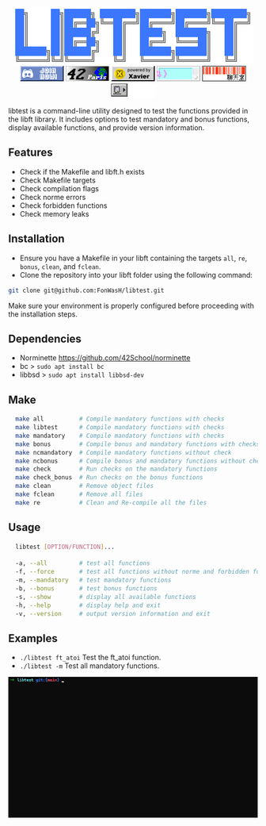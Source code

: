<p align="center">
  <img src="resources/title.png" />
  <br><a href="https://discord.gg/hVr9nDFwgY"><img src="resources/discord.gif" /></a>
  <a href="https://42.fr/"><img src="resources/42.gif" /></a>
  <a href="https://raw.githubusercontent.com/FonWasH/libtest/main/resources/le_xav.jpg"><img src="resources/xav.gif" /></a>
  <a href="https://www.youtube.com/watch?v=SFdjkTLiJuY"><img src="resources/logo1.gif" /></a>
  <a href="https://www.youtube.com/watch?v=aV6VyvAHOdg"><img src="resources/logo2.gif" /></a>
  <img src="resources/000010.gif" />
</p>


libtest is a command-line utility designed to test the functions provided in the libft library.
It includes options to test mandatory and bonus functions, display available functions, and provide version information.

## Features
- Check if the Makefile and libft.h exists
- Check Makefile targets
- Check compilation flags
- Check norme errors
- Check forbidden functions
- Check memory leaks

## Installation
- Ensure you have a Makefile in your libft containing the targets `all`, `re`, `bonus`, `clean`, and `fclean`.
- Clone the repository into your libft folder using the following command:
```bash
git clone git@github.com:FonWasH/libtest.git
```
Make sure your environment is properly configured before proceeding with the installation steps.

## Dependencies
- Norminette https://github.com/42School/norminette
- bc > `sudo apt install bc`
- libbsd > `sudo apt install libbsd-dev`

## Make
```bash
  make all          # Compile mandatory functions with checks
  make libtest      # Compile mandatory functions with checks
  make mandatory    # Compile mandatory functions with checks
  make bonus        # Compile bonus and mandatory functions with checks
  make ncmandatory  # Compile mandatory functions without check
  make ncbonus      # Compile bonus and mandatory functions without check
  make check        # Run checks on the mandatory functions
  make check_bonus  # Run checks on the bonus functions
  make clean        # Remove object files
  make fclean       # Remove all files
  make re           # Clean and Re-compile all the files
```

## Usage
```bash
  libtest [OPTION/FUNCTION]...

  -a, --all         # test all functions
  -f, --force       # test all functions without norme and forbidden functions check
  -m, --mandatory   # test mandatory functions
  -b, --bonus       # test bonus functions
  -s, --show        # display all available functions
  -h, --help        # display help and exit
  -v, --version     # output version information and exit
```
  
## Examples
- `./libtest ft_atoi` Test the ft_atoi function.
- `./libtest -m` Test all mandatory functions.
<p align="left">
  <img src="resources/example.gif" />
</p>